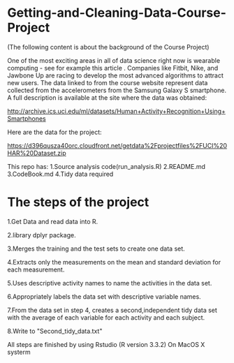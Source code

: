 # Getting-and-Cleaning-Data-Course-Project

(The following content is about the background of the Course Project)

One of the most exciting areas in all of data science right now is wearable computing - see for example this article . Companies like Fitbit, Nike, and Jawbone Up are racing to develop the most advanced algorithms to attract new users. The data linked to from the course website represent data collected from the accelerometers from the Samsung Galaxy S smartphone. A full description is available at the site where the data was obtained:

http://archive.ics.uci.edu/ml/datasets/Human+Activity+Recognition+Using+Smartphones

Here are the data for the project:

https://d396qusza40orc.cloudfront.net/getdata%2Fprojectfiles%2FUCI%20HAR%20Dataset.zip

This repo has:
1.Source analysis code(run_analysis.R)
2.README.md
3.CodeBook.md
4.Tidy data required

# The steps of the project
1.Get Data and read data into R.

2.library dplyr package.

3.Merges the training and the test sets to create one data set.

4.Extracts only the measurements on the mean and standard deviation for each measurement.

5.Uses descriptive activity names to name the activities in the data set.

6.Appropriately labels the data set with descriptive variable names.

7.From the data set in step 4, creates a second,independent tidy data set with the average of each variable for each activity and each subject.

8.Write to "Second_tidy_data.txt"

All steps are finished by using Rstudio (R version 3.3.2) On MacOS X systerm
